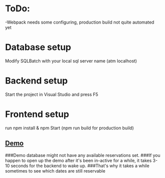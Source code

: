 # ToDo:

-Webpack needs some configuring, production build not quite automated yet

# Database setup

Modify SQLBatch with your local sql server name (atm localhost) 

# Backend setup

Start the project in Visual Studio and press F5

# Frontend setup

run npm install & npm Start (npm run build for production build)

## [Demo](http://ng2booking.azurewebsites.net)

###Demo database might not have any available reservations set.
###If you happen to open up the demo after it's been in-active for a while, it takes 3-10 seconds for the backend to wake up. 
###That's why it takes a while sometimes to see which dates are still reservable